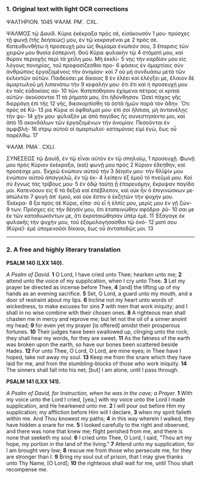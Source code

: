 ### 1. Original text with light OCR corrections

ΨΑΛΤΗΡΙΟΝ.
1045
ΨΑΛΜ. ΡΜ´. CXL.

ΨΑΛΜΟΣ τῷ Δαυίδ. Κύριε ἐκέκραξα πρὸς σὲ, εἰσάκουσόν 1
μου· πρόσχες τῇ φωνῇ (τῆς δεήσεώς) μου, ἐν τῷ κεκραγέναι με 2
πρὸς σέ. Κατευθυνθήτω ἡ προσευχή μου ὡς θυμίαμα ἐνώπιόν σου, 3
ἔπαρσις τῶν χειρῶν μου θυσία ἑσπερινή. Θοῦ Κύριε φυλακὴν τῷ 4
στόματί μου, καὶ θύραν περιοχῆς περὶ τὰ χείλη μου. Μὴ ἐκκλί- 5
νῃς τὴν καρδίαν μου εἰς λόγους πονηρίας, τοῦ προφασίζεσθαι προ- 6
φάσεις ἐν ἁμαρτίαις σὺν ἀνθρώποις ἐργαζομένοις τὴν ἀνομίαν· καὶ 7
οὐ μὴ συνδυάσω μετὰ τῶν ἐκλεκτῶν αὐτῶν. Παιδεύσει με δίκαιος 8
ἐν ἐλέει καὶ ἐλέγξει με, ἔλαιον δὲ ἁμαρτωλοῦ μὴ λιπανάτω τὴν 9
κεφαλήν μου· ὅτι ἔτι καὶ ἡ προσευχή μου ἐν ταῖς εὐδοκίαις αὐ- 10
τῶν. Κατεπόθησαν ἐχόμενα πέτρας οἱ κριταὶ αὐτῶν· ἀκούσονται 11
τὰ ῥήματά μου, ὅτι ἡδύνθησαν. Ὡσεὶ πάχος γῆς διερράγη ἐπὶ τῆς 12
γῆς, διεσκορπίσθη τὰ ὀστᾶ ἡμῶν παρὰ τὸν ἅδην. Ὅτι πρὸς σὲ Κύ- 13
ριε Κύριε οἱ ὀφθαλμοί μου· ἐπὶ σοὶ ἤλπισα, μὴ ἀντανέλῃς τὴν ψυ- 14
χήν μου· φύλαξόν με ἀπὸ παγίδος ἧς συνεστησάντο μοι, καὶ ἀπὸ 15
σκανδάλων τῶν ἐργαζομένων τὴν ἀνομίαν. Πεσοῦνται ἐν ἀμφιβλή- 16
στρῳ αὐτοῦ οἱ ἁμαρτωλοί· καταμόνας εἰμὶ ἐγὼ, ἕως οὗ παρέλθω. 17

ΨΑΛΜ. ΡΜΑ´. CXLI.

ΣΥΝΕΣΕΩΣ τῷ Δαυίδ, ἐν τῷ εἶναι αὐτὸν ἐν τῷ σπηλαίῳ, 1
προσευχῇ. Φωνῇ μου πρὸς Κύριον ἐκέκραξα, (καὶ) φωνῇ μου πρὸς 2
Κύριον ἐδεήθην, καὶ προσέσχε μοι. Ἐκχεῶ ἐνώπιον αὐτοῦ τὴν 3
δέησίν μου· τὴν θλῖψίν μου ἐνώπιον αὐτοῦ ἀπαγγελῶ, ἐν τῷ ἐκ- 4
λείπειν ἐξ ἐμοῦ τὸ πνεῦμά μου. Καὶ σὺ ἔγνως τὰς τρίβους μου· 5
ἐν ὁδῷ ταύτῃ ᾗ ἐπορευόμην, ἔκρυψαν παγίδα μοι. Κατενόουν εἰς 6
τὰ δεξιὰ καὶ ἐπέβλεπον, καὶ οὐκ ἦν ὁ ἐπιγινώσκων με· ἀπώλετο 7
φυγὴ ἀπ᾿ ἐμοῦ, καὶ οὐκ ἔστιν ὁ ἐκζητῶν τὴν ψυχήν μου. Ἐκέκρα- 8
ξα πρὸς σὲ Κύριε, εἶπα· σὺ εἶ ἡ ἐλπίς μου, μερίς μου ἐν γῇ ζών- 9
των. Πρόσχες εἰς τὴν δέησίν μου, ὅτι ἐταπεινώθην σφόδρα· ῥῦ- 10
σαι με ἐκ τῶν καταδιωκόντων με, ὅτι ἐκραταιώθησαν ὑπὲρ ἐμέ. 11
Ἐξάγαγε ἐκ φυλακῆς τὴν ψυχήν μου, τοῦ ἐξομολογήσασθαι τῷ ὀνό- 12
ματί σου (Κύριε)· ἐμὲ ὑπομενοῦσι δίκαιοι, ἕως οὗ ἀνταποδῷς μοι. 13

---

### 2. A free and highly literary translation

**PSALM 140 (LXX 140).**

*A Psalm of David.*
**1** O Lord, I have cried unto Thee; hearken unto me;
**2** attend unto the voice of my supplication, when I cry unto Thee.
**3** Let my prayer be directed as incense before Thee,
**4** [and] the lifting up of my hands as an evening sacrifice.
**5** Set, O Lord, a guard unto my mouth, and a door of restraint about my lips.
**6** Incline not my heart unto words of wickedness,
   to make excuses for sins
**7** with men that work iniquity;
   and I shall in no wise combine with their chosen ones.
**8** A righteous man shall chasten me in mercy and reprove me;
   but let not the oil of a sinner anoint my head;
**9** for even yet my prayer [is offered] amidst their prosperous fortunes.
**10** Their judges have been swallowed up, clinging unto the rock;
    they shall hear my words, for they are sweet.
**11** As the fatness of the earth was broken upon the earth,
    so have our bones been scattered beside Hades.
**12** For unto Thee, O Lord, O Lord, are mine eyes;
    in Thee have I hoped, take not away my soul.
**13** Keep me from the snare which they have laid for me,
    and from the stumbling-blocks of those who work iniquity.
**14** The sinners shall fall into his net;
    [but] I am alone, until I pass through.

**PSALM 141 (LXX 141).**

*A Psalm of David, for Instruction, when he was in the cave; a Prayer.*
**1** With my voice unto the Lord I cried,
   [yea,] with my voice unto the Lord I made supplication,
   and He hearkened unto me.
**2** I will pour out before Him my supplication;
   my affliction before Him will I declare,
**3** when my spirit faileth within me.
   And Thou knowest my paths;
**4** in this way wherein I walked, they have hidden a snare for me.
**5** I looked carefully to the right and observed,
   and there was none that knew me;
   flight perished from me,
   and there is none that seeketh my soul.
**6** I cried unto Thee, O Lord, I said,
   "Thou art my hope, my portion in the land of the living."
**7** Attend unto my supplication,
   for I am brought very low;
**8** rescue me from those who persecute me,
   for they are stronger than I.
**9** Bring my soul out of prison,
   that I may give thanks unto Thy Name, [O Lord];
**10** the righteous shall wait for me,
    until Thou shalt recompense me.
